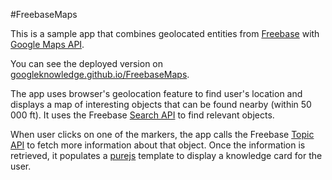 #FreebaseMaps

This is a sample app that combines geolocated entities from
[Freebase](http://freebase.com) with
[Google Maps API](https://developers.google.com/maps/).

You can see the deployed version on
[googleknowledge.github.io/FreebaseMaps](http://googleknowledge.github.io/FreebaseMaps).

The app uses browser's geolocation feature to find user's location and displays
a map of interesting objects that can be found nearby (within 50 000 ft).
It uses the Freebase
[Search API](https://developers.google.com/freebase/v1/search-overview) to
find relevant objects.

When user clicks on one of the markers, the app calls the Freebase
[Topic API](https://developers.google.com/freebase/v1/topic-overview)
to fetch more information about that object.
Once the information is retrieved, it populates a
[purejs](http://beebole.com/pure/) template to display a knowledge card
for the user.
